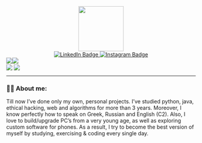 <div id="header" align="center">
  <img src="https://media.giphy.com/media/lP8xu5t2DLGG045H8F/giphy.gif" width="120"/>
          <div id="badges">
              <img src="https://komarev.com/ghpvc/?username=talmkg&style=flat-square&color=blue" alt=""/>
        <div id="social" align="center">
                    <a href="https://www.linkedin.com/in/tim-afanasiev-2410b522b/">
                      <img src="https://img.shields.io/badge/LinkedIn-blue?style=for-the-badge&logo=linkedin&logoColor=white" alt="LinkedIn Badge"/>
                    </a>
                      <a href="https://www.instagram.com/talmkg/">
                      <img src="https://img.shields.io/badge/Instagram-red?style=for-the-badge&logo=instagram&logoColor=white" alt="Instagram Badge"/>
                        </div>
                    </a>
      </div>
</div>

<div style="display: flex; flex-direction: row;">
 <img class="img" src="https://raw.githubusercontent.com/talmkg/github-stats/master/generated/overview.svg#gh-dark-mode-only" />
 <img class="img" src="https://raw.githubusercontent.com/talmkg/github-stats/master/generated/languages.svg#gh-dark-mode-only" />
</div>


<img align="center" src="https://raw.githubusercontent.com/talmkg/github-stats/master/generated/overview.svg#gh-dark-mode-only" />
<img align="center" src="https://raw.githubusercontent.com/talmkg/github-stats/master/generated/languages.svg#gh-dark-mode-only" />



---
### :man_technologist: About me:
Till now I’ve done only my own, personal projects. I’ve studied python, java, ethical hacking, web and algorithms for more than 3 years. Moreover, I know perfectly how to speak on Greek, Russian and English (C2). Also, I love to build/upgrade PC’s from a very young age, as well as exploring custom software for phones. As a result, I try to become the best version of myself by studying, exercising & coding every single day. 

